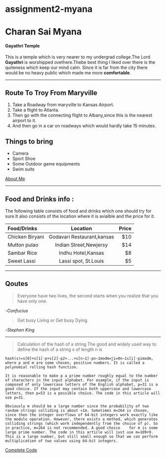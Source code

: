 # assignment2-myana

# Charan Sai Myana

#### Gayathri Temple

This is a temple which is very nearer to my undergrad college.The Lord **Gayathri** is worshipped ovethere.Thebe best thing I liked over there is the quiteness which keep our mind calm. Since it is far from the city there would be no heavy public which made me more **comfortable**.


***

## Route To Troy From Maryville

1. Take a Roadway from maryville to Kansas Airport.
2. Take a flight to Atlanta.
3. Then go with the connecting flight to Albany,since this is the nearest airport to it.
4. And then go in a car on roadways which would hardly take 15 minutes.

## Things to bring

- Camera
- Sport Shoe
- Some Outdoor game equipments
- Swim suits


[About Me](/AboutMe.md)

***

 ## Food and Drinks info :

The following table consists of food and drinks which one should try for sure.It also consists of the location where it is avialble and the price for it.

| Food/Drinks      | Location                      | Price         |
| :---             |    :----:                     |          ---: |
| Chicken Biryani  | Godavari Restaurant,kansas    | $10           |
| Mutton pulao     | Indian Street,Newjersy        | $14           |
| Sambar Rice      | Indhu Hotel,Kansas            | $8            |
| Sweet Lassi      | Lassi spot, St.Louis          | $5            |


***

## Qoutes

> Everyone have two lives, the second starts when you realize that you have only one.

 -*Confucius*


> Get busy Living or Get busy Dying.

 -*Stephen King*

 ***

 > Calculation of the hash of a string
    The good and widely used way to define the hash of a string s of length n is

    hash(s)=s[0]+s[1]⋅p+s[2]⋅p2+...+s[n−1]⋅pn−1modm=∑i=0n−1s[i]⋅pimodm,
    where p and m are some chosen, positive numbers. It is called a polynomial rolling hash function.

    It is reasonable to make p a prime number roughly equal to the number of characters in the input alphabet. For example, if the input is composed of only lowercase letters of the English alphabet, p=31 is a good choice. If the input may contain both uppercase and lowercase letters, then p=53 is a possible choice. The code in this article will use p=31.

    Obviously m should be a large number since the probability of two random strings colliding is about ≈1m. Sometimes m=264 is chosen, since then the integer overflows of 64-bit integers work exactly like the modulo operation. However, there exists a method, which generates colliding strings (which work independently from the choice of p). So in practice, m=264 is not recommended. A good choice    for m is some large prime number. The code in this article will just use m=109+9. This is a large number, but still small enough so that we can perform multiplication of two values using 64-bit integers.


[Complete Code](https://cp-algorithms.com/string/string-hashing.html)










